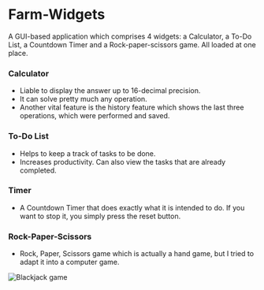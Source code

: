 # Farm-Widgets

A GUI-based application which comprises 4 widgets: a Calculator, a To-Do List, a Countdown Timer and a Rock-paper-scissors game. All loaded at one place.

### Calculator
* Liable to display the answer up to 16-decimal precision.
* It can solve pretty much any operation.
* Another vital feature is the history feature which shows the last three operations, which were performed and saved.
### To-Do List
* Helps to keep a track of tasks to be done.
* Increases productivity. Can also view the tasks that are already completed.
### Timer
* A Countdown Timer that does exactly what it is intended to do. If you want to stop it, you simply press the reset button.
### Rock-Paper-Scissors
* Rock, Paper, Scissors game which is actually a hand game, but I tried to adapt it into a computer game.




![Blackjack game](https://i.ytimg.com/vi/kZwTZGjvzLc/maxresdefault.jpg)
